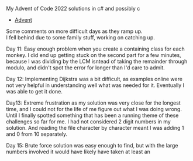 My Advent of Code 2022 solutions in c# and possibly c  
- [Advent](https://adventofcode.com/)

Some comments on more difficult days as they ramp up.  
I fell behind due to some family stuff, working on catching up.

Day 11: Easy enough problem when you create a containing class for each monkey. I did
end up getting stuck on the second part for a few minutes, because I was dividing by the LCM isntead
of taking the remainder through modulo, and didn't spot the error for longer than I'd care to admit.

Day 12: Implementing Dijkstra was a bit difficult, as examples online were not very helpful in understanding well
what was needed for it. Eventually I was able to get it done.

Day13: Extreme frustration as my solution was very close for the longest time, and I could not for the
life of me figure out what I was doing wrong. Until I finally spotted something that has been a running 
theme of these challenges so far for me. I had not considered 2 digit numbers in my solution. And reading 
the file character by character meant I was adding 1 and 0 from 10 separately.

Day 15: Brute force solution was easy enough to find, but with the large numbers involved it would have likely have taken at least an 